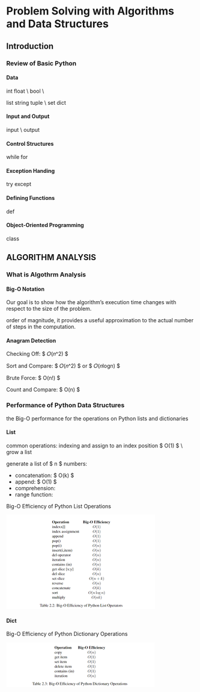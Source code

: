 # Problem Solving with Algorithms and Data Structures

## Introduction
### Review of Basic Python
#### Data
int float \ bool \ 

list string tuple \ set dict

#### Input and Output
input \ output

#### Control Structures
while for

#### Exception Handing
try except

#### Defining Functions
def 

#### Object-Oriented Programming
class

## ALGORITHM ANALYSIS
### What is Algothrm Analysis
#### Big-O Notation
Our goal is to show how the algorithm’s execution time changes
with respect to the size of the problem.

order of magnitude, it provides a useful approximation to the actual number of steps in the computation.

#### Anagram Detection
Checking Off: $ 𝑂(𝑛^2) $

Sort and Compare: $ 𝑂(𝑛^2) $ or $ 𝑂(𝑛logn) $

Brute Force: $ O(n!) $

Count and Compare: $ O(n) $

### Performance of Python Data Structures
the Big-O performance for the operations on Python lists and dictionaries
#### List
common operations: indexing and assign to an index position $ O(1) $ \ grow a list 

generate a list of $ n $ numbers: 
* concatenation: $ O(k) $
* append: $ O(1) $
* comprehension: 
* range function: 

Big-O Efficiency of Python List Operations

<img src="./figures/Big-O Efficiency of Python List Operations.png" alt="image-20211009160325627" style="zoom:50%;" />

#### Dict
Big-O Efficiency of Python Dictionary Operations

<img src="./figures/Big-O Efficiency of Python Dictionary Operations.png" alt="image-20211009170052665" style="zoom:50%;" />











